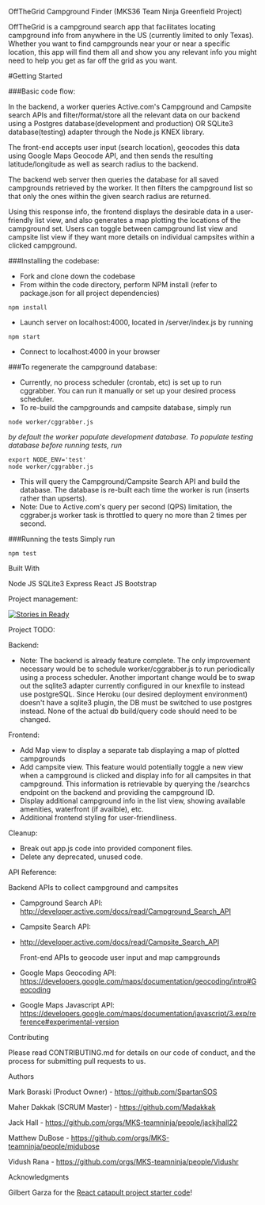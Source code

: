 
OffTheGrid Campground Finder
(MKS36 Team Ninja Greenfield Project)

OffTheGrid is a campground search app that facilitates locating campground info from anywhere in the US (currently limited to only Texas). Whether you want to find campgrounds near your or near a specific location, this app will find them all and show you any relevant info you might need to help you get as far off the grid as you want.

#Getting Started

###Basic code flow:

In the backend, a worker queries Active.com's Campground and Campsite search APIs and filter/format/store all the relevant data on our backend using a Postgres database(development and production) OR SQLite3 database(testing) adapter through the Node.js KNEX library.

The front-end accepts user input (search location), geocodes this data using Google Maps Geocode API, and then sends the resulting latitude/longitude as well as search radius to the backend.

The backend web server then queries the database for all saved campgrounds retrieved by the worker. It then filters the campground list so that only the ones within the given search radius are returned.

Using this response info, the frontend displays the desirable data in a user-friendly list view, and also generates a map plotting the locations of the campground set. Users can toggle between campground list view and campsite list view if they want more details on individual campsites within a clicked campground.

###Installing the codebase:

- Fork and clone down the codebase
- From within the code directory, perform NPM install (refer to package.json for all project dependencies)
```
npm install
```
- Launch server on localhost:4000, located in /server/index.js by running
```
npm start
```
- Connect to localhost:4000 in your browser

###To regenerate the campground database:

- Currently, no process scheduler (crontab, etc) is set up to run cggrabber. You can run it manually or set up your desired process scheduler.
- To re-build the campgrounds and campsite database, simply run 
```
node worker/cggrabber.js
```
*by default the worker populate development database. To populate testing database before running tests, run*
```
export NODE_ENV='test'
node worker/cggrabber.js
```
- This will query the Campground/Campsite Search API and build the database. The database is re-built each time the worker is run (inserts rather than upserts).
- Note: Due to Active.com's query per second (QPS) limitation, the cggraber.js worker task is throttled to query no more than 2 times per second.

###Running the tests
Simply run 
```
npm test
```



Built With

Node JS
SQLite3
Express
React JS
Bootstrap

Project management:

[![Stories in Ready](https://badge.waffle.io/MKS-teamninja/teamninja.png?label=ready&title=Ready)](http://waffle.io/MKS-teamninja/teamninja)

Project TODO:

Backend:

- Note: The backend is already feature complete. The only improvement necessary would be to schedule worker/cggrabber.js to run periodically using a process scheduler. Another important change would be to swap out the sqlite3 adapter currently configured in our knexfile to instead use postgreSQL. Since Heroku (our desired deployment environment) doesn't have a sqlite3 plugin, the DB must be switched to use postgres instead. None of the actual db build/query code should need to be changed.

Frontend:

- Add Map view to display a separate tab displaying a map of plotted campgrounds
- Add campsite view. This feature would potentially toggle a new view when a campground is clicked and display info for all campsites in that campground. This information is retrievable by querying the /searchcs endpoint on the backend and providing the campground ID.
- Display additional campground info in the list view, showing
  available amenities, waterfront (if availble), etc.
- Additional frontend styling for user-friendliness.

Cleanup:

- Break out app.js code into provided component files.
- Delete any deprecated, unused code.

API Reference:

  Backend APIs to collect campground and campsites

- Campground Search API:
  http://developer.active.com/docs/read/Campground_Search_API
- Campsite Search API:
- http://developer.active.com/docs/read/Campsite_Search_API

  Front-end APIs to geocode user input and map campgrounds

- Google Maps Geocoding API:
  https://developers.google.com/maps/documentation/geocoding/intro#Geocoding
- Google Maps Javascript API:
  https://developers.google.com/maps/documentation/javascript/3.exp/reference#experimental-version

Contributing

Please read CONTRIBUTING.md for details on our code of conduct, and the process for submitting pull requests to us.

Authors

Mark Boraski (Product Owner) - https://github.com/SpartanSOS

Maher Dakkak (SCRUM Master) - https://github.com/Madakkak

Jack Hall - https://github.com/orgs/MKS-teamninja/people/jackjhall22

Matthew DuBose - https://github.com/orgs/MKS-teamninja/people/mjdubose

Vidush Rana - https://github.com/orgs/MKS-teamninja/people/Vidushr

Acknowledgments

Gilbert Garza for the [React catapult project starter code](https://github.com/Concatapult/node-catapult)!


